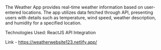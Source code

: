 The Weather App provides real-time weather information based on user-entered locations. The app utilizes data fetched through API, presenting users with details such as temperature, wind speed, weather description, and humidity for a specified location.

Technologies Used:
ReactJS
API Integration

Link - https://weatherwebsite123.netlify.app/ 

